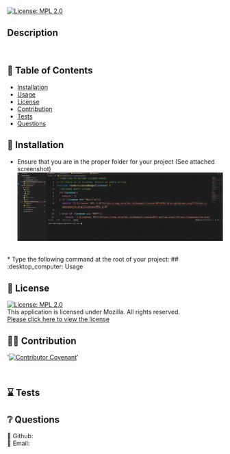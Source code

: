 # <p align="center">  </p>
  
  [![License: MPL 2.0](https://img.shields.io/badge/License-MPL%202.0-brightgreen.svg)](https://opensource.org/licenses/MPL-2.0) 
  <br />

  ## Description
  
  <br />
  
  
  

  ## :open_book: Table of Contents
  * [Installation](#installation)
  * [Usage](#usage)
  * [License](#license)
  * [Contribution](#contribution)
  * [Tests](#tests)
  * [Questions](#questions)

  

  ## :wrench: Installation
  <a name="installation"></a>
  * Ensure that you are in the proper folder for your project (See attached screenshot)
  ![alt text](develop/assets/images/Node.png)
  <br />
  * Type the following command at the root of your project:
  ## :desktop_computer: Usage
  <a name="usage"></a>
  <br />
  
  

  ## :scroll: License 
  [![License: MPL 2.0](https://img.shields.io/badge/License-MPL%202.0-brightgreen.svg)](https://opensource.org/licenses/MPL-2.0)
  <br />This application is licensed under Mozilla. All rights reserved.<br />[Please click here to view the license](https://www.mozilla.org/en-US/MPL/2.0/FAQ/)


  ## :weight_lifting_man: Contribution
  '[![Contributor Covenant](https://img.shields.io/badge/Contributor%20Covenant-2.0-4baaaa.svg)](code_of_conduct.md)'

  <br /><a name="contribution"></a>
  

  ## :hourglass: Tests
  <a name="tests"></a>
  

  ## :grey_question: Questions
  :wave: Github: <a name = "questions">[](https://github.com/)</a>
  <br />
  :postbox: Email: <a name = "questions"></a>

  



  



  


 

  


 

  



  


  



  



  


 

  




  



  


  

